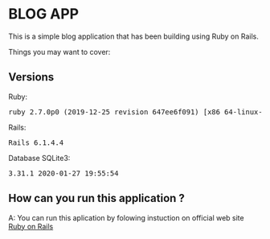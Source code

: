 # BLOG APP

This is a simple blog application that has been building using Ruby on Rails.

Things you may want to cover:

## Versions
 Ruby:
<pre>ruby 2.7.0p0 (2019-12-25 revision 647ee6f091) [x86_64-linux-gnu]</pre>

 Rails:
<pre>Rails 6.1.4.4
</pre>

 Database SQLite3:
<pre>3.31.1 2020-01-27 19:55:54</pre>

## How can you run this application ?
A: You can run this aplication by folowing instuction on official web site [Ruby on Rails](https://guides.rubyonrails.org/getting_started.html)
